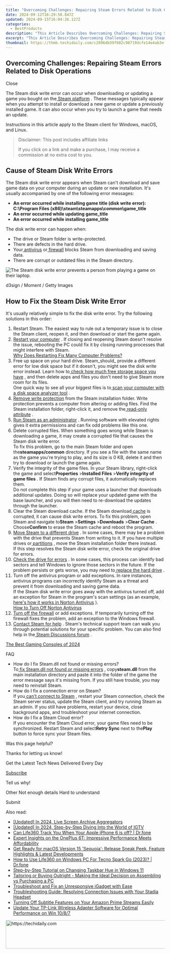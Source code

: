 ```yaml
---
title: "Overcoming Challenges: Repairing Steam Errors Related to Disk Operations"
date: 2024-09-12T16:29:58.847Z
updated: 2024-09-15T16:04:26.127Z
categories:
  - BestProducts
description: "This Article Describes Overcoming Challenges: Repairing Steam Errors Related to Disk Operations"
excerpt: "This Article Describes Overcoming Challenges: Repairing Steam Errors Related to Disk Operations"
thumbnail: https://thmb.techidaily.com/c2896db39f882c98719dcfe14e4ab3efb1b4a55af204f20cceb82eb23a04b0c6.jpg
---
```


## Overcoming Challenges: Repairing Steam Errors Related to Disk Operations

Close 

 The Steam disk write error can occur when downloading or updating a game you bought on the[ Steam platform](https://www.lifewire.com/what-is-steam-4177380) . These messages typically appear when you attempt to install or download a new game or update a previously installed game. It can also occur when you try to launch a game that needs an update.

 Instructions in this article apply to the Steam client for Windows, macOS, and Linux.

>  Disclaimer: This post includes affiliate links
>
>  If you click on a link and make a purchase, I may receive a commission at no extra cost to you.
>

##  Cause of Steam Disk Write Errors

 The Steam disk write error appears when Steam can't download and save game data on your computer during an update or new installation. It's usually accompanied by one of the following error messages:

* **An error occurred while installing game title (disk write error): C:\\Program Files (x86)\\steam\\steamapps\\common\\game\_title**
* **An error occurred while updating game\_title**
* **An error occurred while installing game\_title**

 The disk write error can happen when:

* The drive or Steam folder is write-protected.
* There are defects in the hard drive.
* Your[ antivirus](https://www.lifewire.com/what-is-antivirus-software-152947) or[ firewall](https://www.lifewire.com/what-is-a-firewall-2487290) blocks Steam from downloading and saving data.
* There are corrupt or outdated files in the Steam directory.

![The Steam disk write error prevents a person from playing a game on their laptop.](https://www.lifewire.com/thmb/0nz0B5uALOJzQqHiqJe74xHcXOI=/1500x0/filters:no_upscale():max_bytes(150000):strip_icc():format(webp)/steamdiskwriteerror-c24203e0ee6b4b62a92225af84e57ef1.jpg) 

 d3sign / Moment / Getty Images 

##  How to Fix the Steam Disk Write Error

 It's usually relatively simple to fix the disk write error. Try the following solutions in this order:

1. Restart Steam. The easiest way to rule out a temporary issue is to close the Steam client, reopen it, and then download or start the game again.
2. [ Restart your computer](https://www.lifewire.com/how-to-reboot-a-computer-2624568) . If closing and reopening Steam doesn't resolve the issue, rebooting the PC could fix it by closing running processes that might interfere with Steam.  
[  Why Does Restarting Fix Many Computer Problems? ](https://www.lifewire.com/why-does-restarting-seem-to-fix-most-computer-problems-2624569)
3. Free up space on your hard drive. Steam_should_ provide a different error for low disk space but if it doesn't, you might see the disk write error instead. Learn how to[ check how much free storage space you have](https://www.lifewire.com/how-to-check-free-hard-drive-space-in-windows-2619187) , and then delete apps and files you don't need to give Steam more room for its files.  
 One quick way to see all your biggest files is to[ scan your computer with a disk space analyzer tool](https://www.lifewire.com/free-disk-space-analyzer-tools-3986870) .
4. [ Remove write protection](https://www.lifewire.com/remove-write-protection-windows-10-8-7-4586905) from the Steam installation folder. Write protection prevents a computer from altering or adding files. Find the Steam installation folder, right-click it, and remove the[ read-only attribute](https://www.lifewire.com/what-is-a-read-only-file-2625983) .
5. [ Run Steam as an administrator](https://www.lifewire.com/use-run-as-to-execute-programs-as-administrator-2487537) . Running software with elevated rights gives it extra permissions and can fix odd problems like this one.
6. Delete corrupted files. When something goes wrong while Steam is downloading a game, it may create a corrupted file that causes the Steam disk write error.  
 To fix this problem, go to the main Steam folder and open the**steamapps/common** directory. If you see a file with the same name as the game you're trying to play, and its size is 0 KB, delete it and then try to download or launch the game again.
7. Verify the integrity of the game files. In your Steam library, right-click the game and select**Properties** \>**Installed Files** \>**Verify integrity of game files** . If Steam finds any corrupt files, it automatically replaces them.  
 Do not complete this step if your game uses a launcher that downloads additional updates. Doing so will replace your updated game with the base launcher, and you will then need to re-download the updates through the launcher.
8. Clear the Steam download cache. If the Steam download[ cache](https://www.lifewire.com/definition-of-cache-2483171) is corrupted, it can cause disk write errors. To fix this problem, open Steam and navigate to**Steam** \>**Settings** \>**Downloads** \>**Clear Cache** . Choose**Confirm** to erase the Steam cache and reboot the program.
9. [ Move Steam to a different drive](https://www.lifewire.com/move-steam-games-to-different-drive-4570991) . In some cases, there may be a problem with the drive that prevents Steam from writing to it. If you have multiple drives or[ partitions](https://www.lifewire.com/what-is-a-partition-2625958) , move the Steam installation folder there instead.  
 If this step resolves the Steam disk write error, check the original drive for errors.
10. [ Check the drive for errors](https://www.lifewire.com/check-and-fix-hard-drive-errors-3506860) . In some cases, this process can identify bad sectors and tell Windows to ignore those sectors in the future. If the problem persists or gets worse, you may need to[ replace the hard drive](https://www.lifewire.com/how-to-replace-a-hard-drive-2626200) .
11. Turn off the antivirus program or add exceptions. In rare instances, antivirus programs can incorrectly identify Steam as a threat and prevent it from downloading and saving game data.  
 If the Steam disk write error goes away with the antivirus turned off, add an exception for Steam in the program's scan settings (as an example,[ here's how it works in Norton Antivirus](https://www.lifewire.com/exclude-files-from-norton-antivirus-scans-153348) ).  
[ How to Turn Off Norton Antivirus ](https://www.lifewire.com/disable-norton-antivirus-4589389)
12. [ Turn off the firewall](https://www.lifewire.com/how-to-disable-the-windows-firewall-2624505) or add exceptions. If temporarily turning off the firewall fixes the problem, add an exception to the Windows firewall.
13. [ Contact Steam for help](https://help.steampowered.com/) . Steam's technical support team can walk you through potential solutions for your specific problem. You can also find help in the[ Steam Discussions forum](https://steamcommunity.com/discussions/) .

[ The Best Gaming Consoles of 2024 ](https://www.lifewire.com/best-gaming-consoles-4154610) 

 FAQ

* How do I fix Steam.dll not found or missing errors?  
 To[ fix Steam.dll not found or missing errors](https://www.lifewire.com/how-to-fix-steam-dll-not-found-or-missing-errors-2624039) , copy**steam.dll** from the main installation directory and paste it into the folder of the game the error message says it's missing from. If you still have trouble, you may need to reinstall Steam.
* How do I fix a connection error on Steam?  
 If you[ can't connect to Steam](https://www.lifewire.com/how-to-eliminate-steam-network-connection-errors-4684629) , restart your Steam connection, check the Steam server status, update the Steam client, and try running Steam as an admin. If you still have problems, restart your device, close background apps, and troubleshoot your internet connection.
* How do I fix a Steam Cloud error?  
 If you encounter the Steam Cloud error, your game files need to be synchronized. Restart Steam and select**Retry Sync** next to the**Play** button to force sync your Steam files.

Was this page helpful?

Thanks for letting us know!

 Get the Latest Tech News Delivered Every Day

[ Subscribe ](https://www.lifewire.com/#) 

Tell us why!

 Other  Not enough details  Hard to understand 

 Submit 

<ins class="adsbygoogle"
     style="display:block"
     data-ad-format="autorelaxed"
     data-ad-client="ca-pub-7571918770474297"
     data-ad-slot="1223367746"></ins>

<ins class="adsbygoogle"
     style="display:block"
     data-ad-client="ca-pub-7571918770474297"
     data-ad-slot="8358498916"
     data-ad-format="auto"
     data-full-width-responsive="true"></ins>

<span class="atpl-alsoreadstyle">Also read:</span>
<div><ul>
<li><a href="https://desktop-recording.techidaily.com/updated-in-2024-live-screen-archive-aggregators/"><u>[Updated] In 2024, Live Screen Archive Aggregators</u></a></li>
<li><a href="https://instagram-videos.techidaily.com/updated-in-2024-step-by-step-diving-into-the-world-of-igtv/"><u>[Updated] In 2024, Step-by-Step Diving Into the World of IGTV</u></a></li>
<li><a href="https://fake-location.techidaily.com/can-life360-track-you-when-your-apple-iphone-6-is-off-drfone-by-drfone-virtual-ios/"><u>Can Life360 Track You When Your Apple iPhone 6 is off? | Dr.fone</u></a></li>
<li><a href="https://buynow-info.techidaily.com/expert-insights-on-the-oneplus-6t-impressive-performance-meets-affordability/"><u>Expert Insights on the OnePlus 6T: Impressive Performance Meets Affordability</u></a></li>
<li><a href="https://techno-recovery.techidaily.com/get-ready-for-macos-version-15-sequoia-release-sneak-peek-feature-highlights-and-latest-developments/"><u>Get Ready for macOS Version 15 'Sequoia': Release Sneak Peek, Feature Highlights & Latest Developments</u></a></li>
<li><a href="https://change-location.techidaily.com/how-to-use-life360-on-windows-pc-for-tecno-spark-go-2023-drfone-by-drfone-virtual-android/"><u>How to Use Life360 on Windows PC For Tecno Spark Go (2023)? | Dr.fone</u></a></li>
<li><a href="https://techno-recovery.techidaily.com/step-by-step-tutorial-on-changing-taskbar-hue-in-windows-11/"><u>Step-by-Step Tutorial on Changing Taskbar Hue in Windows 11</u></a></li>
<li><a href="https://techno-recovery.techidaily.com/tailoring-or-buying-outright-making-the-ideal-decision-on-assembling-vs-purchasing-a-pc/"><u>Tailoring or Buying Outright - Making the Ideal Decision on Assembling vs Purchasing a PC</u></a></li>
<li><a href="https://fox-that.techidaily.com/troubleshoot-and-fix-an-unresponsive-igadget-with-ease/"><u>Troubleshoot and Fix an Unresponsive iGadget with Ease</u></a></li>
<li><a href="https://techno-recovery.techidaily.com/troubleshooting-guide-resolving-connection-issues-with-your-stadia-headset/"><u>Troubleshooting Guide: Resolving Connection Issues with Your Stadia Headset</u></a></li>
<li><a href="https://techno-recovery.techidaily.com/turning-off-subtitle-features-on-your-amazon-prime-streams-easily/"><u>Turning Off Subtitle Features on Your Amazon Prime Streams Easily</u></a></li>
<li><a href="https://win-amazing.techidaily.com/update-your-tp-link-wireless-adapter-software-for-optimal-performance-on-win-1087/"><u>Update Your TP-Link Wireless Adapter Software for Optimal Performance on Win 10/8/7</u></a></li>
</ul></div>

<!-- affiliate ads begin -->
<a href="https://aidotcom.pxf.io/c/5597632/2134500/19576" target="_top" id="2134500">
  <img src="//a.impactradius-go.com/display-ad/19576-2134500" border="0" alt="https://techidaily.com" width="600" height="90"/>
</a>
<img height="0" width="0" src="https://aidotcom.pxf.io/i/5597632/2134500/19576" style="position:absolute;visibility:hidden;" border="0" />
<!-- affiliate ads end -->

